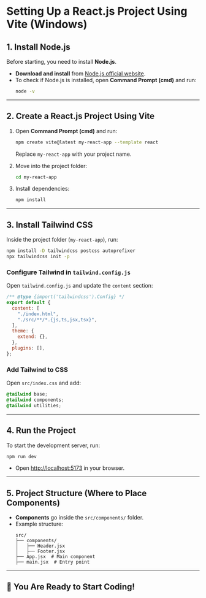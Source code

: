 # Setting Up a React.js Project Using Vite (Windows)

## 1. Install Node.js

Before starting, you need to install **Node.js**.

- **Download and install** from [Node.js official website](https://nodejs.org/).
- To check if Node.js is installed, open **Command Prompt (cmd)** and run:
  ```sh
  node -v
  ```

---

## 2. Create a React.js Project Using Vite

1. Open **Command Prompt (cmd)** and run:
   ```sh
   npm create vite@latest my-react-app --template react
   ```
   Replace `my-react-app` with your project name.

2. Move into the project folder:
   ```sh
   cd my-react-app
   ```

3. Install dependencies:
   ```sh
   npm install
   ```

---

## 3. Install Tailwind CSS

Inside the project folder (`my-react-app`), run:

```sh
npm install -D tailwindcss postcss autoprefixer
npx tailwindcss init -p
```

### Configure Tailwind in `tailwind.config.js`

Open `tailwind.config.js` and update the `content` section:

```js
/** @type {import('tailwindcss').Config} */
export default {
  content: [
    "./index.html",
    "./src/**/*.{js,ts,jsx,tsx}",
  ],
  theme: {
    extend: {},
  },
  plugins: [],
};
```

### Add Tailwind to CSS

Open `src/index.css` and add:

```css
@tailwind base;
@tailwind components;
@tailwind utilities;
```

---

## 4. Run the Project

To start the development server, run:

```sh
npm run dev
```

- Open [http://localhost:5173](http://localhost:5173) in your browser.

---

## 5. Project Structure (Where to Place Components)

- **Components** go inside the `src/components/` folder.
- Example structure:
  ```
  src/
  ├── components/
  │   ├── Header.jsx
  │   ├── Footer.jsx
  ├── App.jsx  # Main component
  ├── main.jsx  # Entry point
  ```

---

## 🎉 You Are Ready to Start Coding!
